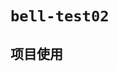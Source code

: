 <!--
 * @Author: bell 876662727@qq.com
 * @Date: 2024-11-20 01:58:38
 * @LastEditors: bell 876662727@qq.com
 * @LastEditTime: 2024-11-20 16:30:47
 * @FilePath: \GIT\bell-test\packages\bell-test02\README.md
 * @Description: 这是默认设置,请设置`customMade`, 打开koroFileHeader查看配置 进行设置: https://github.com/OBKoro1/koro1FileHeader/wiki/%E9%85%8D%E7%BD%AE
-->
# `bell-test02`

## 项目使用
